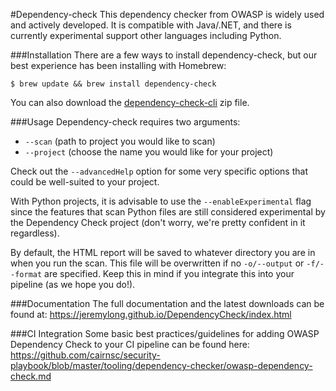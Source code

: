 #Dependency-check
This dependency checker from OWASP is widely used and actively developed. It is compatible with Java/.NET, and there is currently experimental support other languages including Python.

###Installation
There are a few ways to install dependency-check, but our best experience has been installing with Homebrew:

`$ brew update && brew install dependency-check`

You can also download the [dependency-check-cli](https://bintray.com/jeremy-long/owasp/dependency-check) zip file.

###Usage
Dependency-check requires two arguments:  

- `--scan` (path to project you would like to scan) 
- `--project` (choose the name you would like for your project)

Check out the `--advancedHelp` option for some very specific options that could be well-suited to your project.

With Python projects, it is advisable to use the `--enableExperimental` flag since the features that scan Python files are still considered experimental by the Dependency Check project (don't worry, we're pretty confident in it regardless).

By default, the HTML report will be saved to whatever directory you are in when you run the scan. This file will be overwritten if no `-o/--output` or `-f/--format` are specified. Keep this in mind if you integrate this into your pipeline (as we hope you do!).

###Documentation
The full documentation and the latest downloads can be found at: <https://jeremylong.github.io/DependencyCheck/index.html> 

###CI Integration
Some basic best practices/guidelines for adding OWASP Dependency Check to your CI pipeline can be found here:  
<https://github.com/cairnsc/security-playbook/blob/master/tooling/dependency-checker/owasp-dependency-check.md>